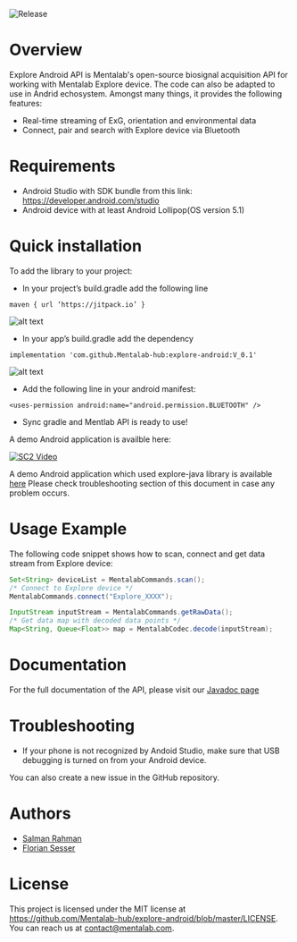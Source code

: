 ![Release](https://jitpack.io/v/Mentalab-hub/explore-android.svg)


Overview
==================

Explore Android API is Mentalab's open-source biosignal acquisition API for working with Mentalab Explore device. The code can also be adapted to use in Andrid echosystem. Amongst many things, it provides the following features:

* Real-time streaming of ExG, orientation and environmental data
* Connect, pair and search with Explore device via Bluetooth 

Requirements
==================

* Android Studio with SDK bundle from this link: <https://developer.android.com/studio>
* Android device with at least Android Lollipop(OS version 5.1)


Quick installation
==================

To add the library to your project:

* In your project’s build.gradle add the following line
```
maven { url ‘https://jitpack.io’ }
```

![alt text](https://github.com/Mentalab-hub/explore-android/blob/master/screenshots/maven.png?raw=true)

* In your app’s build.gradle add the dependency
```
implementation 'com.github.Mentalab-hub:explore-android:V_0.1'
```

![alt text](https://github.com/Mentalab-hub/explore-android/blob/master/screenshots/app.png?raw=true)

* Add the following line in your android manifest:
```
<uses-permission android:name="android.permission.BLUETOOTH" />
```
* Sync gradle and Mentlab API is ready to use!

A demo Android application is availble here:


[![SC2 Video](https://img.youtube.com/vi/nP57MqztEUI/0.jpg)](https://youtu.be/nP57MqztEUI)

A demo Android application which used explore-java library is available [here](https://github.com/Mentalab-hub/explore-demo-app)
Please check troubleshooting section of this document in case any problem occurs.

Usage Example
=============

The following code snippet shows how to scan, connect and get data stream from Explore device:

```java
Set<String> deviceList = MentalabCommands.scan();
/* Connect to Explore device */
MentalabCommands.connect("Explore_XXXX");

InputStream inputStream = MentalabCommands.getRawData();
/* Get data map with decoded data points */
Map<String, Queue<Float>> map = MentalabCodec.decode(inputStream);
```


Documentation
=============

For the full documentation of the API, please visit our [Javadoc page](https://javadoc.jitpack.io/com/github/Mentalab-hub/explore-android/v_1.0/javadoc/)

Troubleshooting
===============

* If your phone is not recognized by Andoid Studio, make sure that USB debugging is turned on from your Android device.

You can also create a new issue in the GitHub repository.

Authors
=======

* [Salman Rahman](https://github.com/salman2135)
* [Florian Sesser](https://github.com/hacklschorsch)


License
=======
This project is licensed under the MIT license at <https://github.com/Mentalab-hub/explore-android/blob/master/LICENSE>. You can reach us at contact@mentalab.com.
